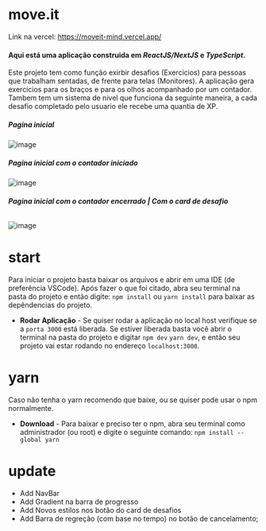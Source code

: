# move.it
Link na vercel: https://moveit-mind.vercel.app/
#### Aqui está uma aplicação construida em *ReactJS/NextJS* e *TypeScript*.
Este projeto tem como função exirbir desafios (Exercicios) para pessoas que trabalham sentadas, de frente para telas (Monitores).
A aplicação gera exercicios para os braços e para os olhos acompanhado por um contador. Tambem tem um sistema de nivel que funciona da seguinte maneira, a cada desafio completado pelo usuario ele recebe uma quantia de XP.

##### **Pagina inicial**
![image](https://user-images.githubusercontent.com/42146848/109398428-ac7ec880-791b-11eb-81fe-21b5662f5f37.png)

##### **Pagina inicial com o contador iniciado**
![image](https://user-images.githubusercontent.com/42146848/109398484-02537080-791c-11eb-9462-3f8a74ad031e.png)

###### **Pagina inicial com o contador encerrado | Com o card de desafio**
![image](https://user-images.githubusercontent.com/42146848/109398510-2911a700-791c-11eb-8e87-3e405f669431.png)

# start
Para iniciar o projeto basta baixar os arquivos e abrir em uma IDE (de preferência VSCode). Após fazer o que foi citado, abra seu terminal na pasta do projeto e então digite: `npm install` ou `yarn install` para baixar as depêndencias do projeto.

- **Rodar Aplicação** - Se quiser rodar a aplicação no local host verifique se a `porta 3000` está liberada. Se estiver liberada basta você abrir o terminal na pasta do projeto e digitar `npm dev` `yarn dev`, e então seu projeto vai estar rodando no endereço `localhost:3000`.

# yarn
Caso não tenha o yarn recomendo que baixe, ou se quiser pode usar o npm normalmente.

- **Download** - Para baixar e preciso ter o npm, abra seu terminal como administrador (ou root) e digite o seguinte comando: `npm install --global yarn`

# update
- Add NavBar
- Add Gradient na barra de progresso
- Add Novos estilos nos botão do card de desafios
- Add Barra de regreção (com base no tempo) no botão de cancelamento;
